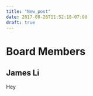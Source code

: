 ```yaml
---
title: "New_post"
date: 2017-08-26T11:52:18-07:00
draft: true
---
```


# Board Members

## James Li
Hey